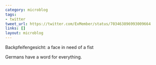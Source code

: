 ```yaml
---
category: microblog
tags:
- twitter
tweet_url: https://twitter.com/ExMember/status/703463896993009664
links: []
layout: microblog
---
```

Backpfeifengesicht: a face in need of a fist

Germans have a word for everything.

